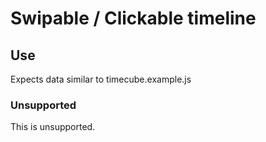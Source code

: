 # Swipable / Clickable timeline

## Use 
Expects data similar to timecube.example.js

### Unsupported
This is unsupported. 
